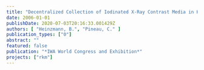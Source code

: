 ```yaml
---
title: "Decentralized Collection of Iodinated X-Ray Contrast Media in Hospitals"
date: 2006-01-01
publishDate: 2020-07-03T20:16:33.001429Z
authors: [ "Heinzmann, B.", "Pineau, C." ]
publication_types: ["0"]
abstract: ""
featured: false
publication: "*IWA World Congress and Exhibition*"
projects: ["rkm"]
---
```


